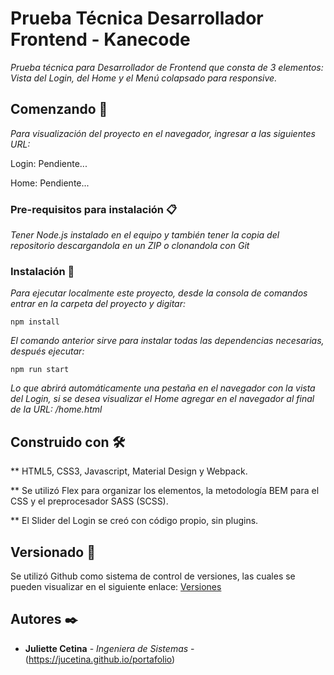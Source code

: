 
# Prueba Técnica Desarrollador Frontend - Kanecode

_Prueba técnica para Desarrollador de Frontend que consta de 3 elementos: Vista del Login, del Home y el Menú colapsado para responsive._

## Comenzando 🚀

_Para visualización del proyecto en el navegador, ingresar a las siguientes URL:_

Login: Pendiente...

Home: Pendiente...

### Pre-requisitos para instalación 📋

_Tener Node.js instalado en el equipo y también tener la copia del repositorio descargandola en un ZIP o clonandola con Git_

### Instalación 🔧

_Para ejecutar localmente este proyecto, desde la consola de comandos entrar en la carpeta del proyecto y digitar:_

```
npm install
```
_El comando anterior sirve para instalar todas las dependencias necesarias, después ejecutar:_

```
npm run start
```
_Lo que abrirá automáticamente una pestaña en el navegador con la vista del Login, si se desea visualizar el Home agregar en el navegador al final de la URL: /home.html_

## Construido con 🛠️

** HTML5, CSS3, Javascript, Material Design y Webpack.

** Se utilizó Flex para organizar los elementos, la metodología BEM para el CSS y el preprocesador SASS (SCSS).

** El Slider del Login se creó con código propio, sin plugins.

## Versionado 📌

Se utilizó Github como sistema de control de versiones, las cuales se pueden visualizar en el siguiente enlace: [Versiones](https://github.com/JuCetina/prueba-kanecode/commits/master)

## Autores ✒️

* **Juliette Cetina** - *Ingeniera de Sistemas* - (https://jucetina.github.io/portafolio)

